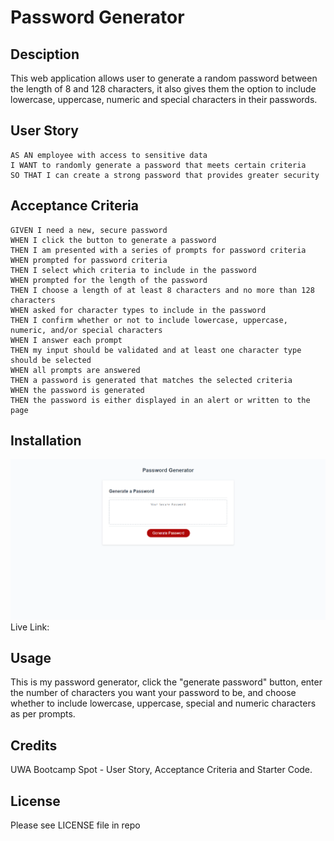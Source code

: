 # Password Generator


## Desciption

This web application allows user to generate a random password between the length of 8 and 128 characters, it also gives them the option to include lowercase, uppercase, numeric and special characters in their passwords.

## User Story

```
AS AN employee with access to sensitive data
I WANT to randomly generate a password that meets certain criteria
SO THAT I can create a strong password that provides greater security
```

## Acceptance Criteria

```
GIVEN I need a new, secure password
WHEN I click the button to generate a password
THEN I am presented with a series of prompts for password criteria
WHEN prompted for password criteria
THEN I select which criteria to include in the password
WHEN prompted for the length of the password
THEN I choose a length of at least 8 characters and no more than 128 characters
WHEN asked for character types to include in the password
THEN I confirm whether or not to include lowercase, uppercase, numeric, and/or special characters
WHEN I answer each prompt
THEN my input should be validated and at least one character type should be selected
WHEN all prompts are answered
THEN a password is generated that matches the selected criteria
WHEN the password is generated
THEN the password is either displayed in an alert or written to the page
```

## Installation

![passwordgen img](./mockup.PNG)
Live Link: 

## Usage

This is my password generator, click the "generate password" button, enter the number of characters you want your password to be, and choose whether to include lowercase, uppercase, special and numeric characters as per prompts. 

## Credits

UWA Bootcamp Spot - User Story, Acceptance Criteria and Starter Code.

## License

Please see LICENSE file in repo